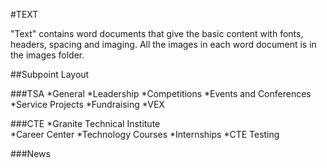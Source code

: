 #TEXT

"Text" contains word documents that give the basic content with fonts, headers, spacing and imaging.
All the images in each word document is in the images folder.

##Subpoint Layout

###TSA
  *General
  *Leadership
  *Competitions
  *Events and Conferences
  *Service Projects
  *Fundraising
  *VEX

###CTE
  *Granite Technical Institute<br>
  *Career Center
  *Technology Courses
  *Internships
  *CTE Testing

###News

